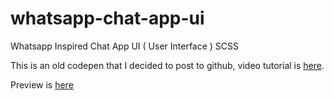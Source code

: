 # whatsapp-chat-app-ui
Whatsapp Inspired Chat App UI ( User Interface ) SCSS

This is an old codepen that I decided to post to github, video tutorial is [here](https://youtu.be/fCpw5i_2IYU).

Preview is [here](https://codepen.io/FilipRastovic/pen/pXgqKK)